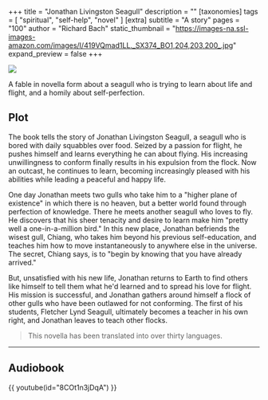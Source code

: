 +++
title = "Jonathan Livingston Seagull"
description = ""
[taxonomies]
tags = [ "spiritual", "self-help", "novel" ]
[extra]
subtitle = "A story"
pages = "100"
author = "Richard Bach"
static_thumbnail = "https://images-na.ssl-images-amazon.com/images/I/419VQmad1LL._SX374_BO1,204,203,200_.jpg"
expand_preview = false
+++

<a target="_blank" href="https://www.amazon.de/-/en/Richard-Bach/dp/0006490344/">
    <img border="0" src="https://images-na.ssl-images-amazon.com/images/I/419VQmad1LL._SX374_BO1,204,203,200_.jpg" >
</a>


<!-- more -->
A fable in novella form about a seagull who is trying to learn about life and flight, and a homily about self-perfection.

## Plot

The book tells the story of Jonathan Livingston Seagull, a seagull who is bored with daily squabbles over food. Seized
by a passion for flight, he pushes himself and learns everything he can about flying. His increasing unwillingness to
conform finally results in his expulsion from the flock. Now an outcast, he continues to learn, becoming increasingly
pleased with his abilities while leading a peaceful and happy life.

One day Jonathan meets two gulls who take him to a "higher plane of existence" in which there is no heaven, but a better
world found through perfection of knowledge. There he meets another seagull who loves to fly. He discovers that his
sheer tenacity and desire to learn make him "pretty well a one-in-a-million bird." In this new place, Jonathan befriends
the wisest gull, Chiang, who takes him beyond his previous self-education, and teaches him how to move instantaneously
to anywhere else in the universe. The secret, Chiang says, is to "begin by knowing that you have already arrived."

But, unsatisfied with his new life, Jonathan returns to Earth to find others like himself to tell them what he'd learned
and to spread his love for flight. His mission is successful, and Jonathan gathers around himself a flock of other gulls
who have been outlawed for not conforming. The first of his students, Fletcher Lynd Seagull, ultimately becomes a
teacher in his own right, and Jonathan leaves to teach other flocks.

> This novella has been translated into over thirty languages.

---

## Audiobook

{{ youtube(id="8COt1n3jDqA") }}
